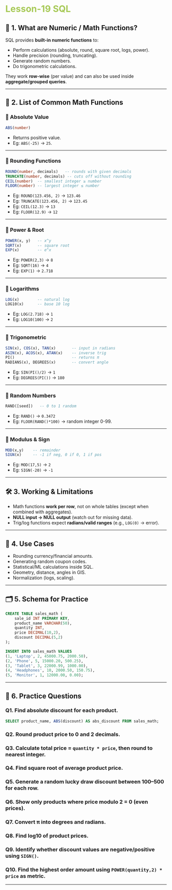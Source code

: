 # <span style="color:#a7c957">**Lesson-19 SQL**</span>

## 🔢 1. What are Numeric / Math Functions?

SQL provides **built-in numeric functions** to:

* Perform calculations (absolute, round, square root, logs, power).
* Handle precision (rounding, truncating).
* Generate random numbers.
* Do trigonometric calculations.

They work **row-wise** (per value) and can also be used inside **aggregate/grouped queries**.

---

## 🔧 2. List of Common Math Functions

### 🔹 Absolute Value

```sql
ABS(number)
```

* Returns positive value.
* Eg: `ABS(-25)` → `25`.

---

### 🔹 Rounding Functions

```sql
ROUND(number, decimals)   -- rounds with given decimals
TRUNCATE(number, decimals) -- cuts off without rounding
CEIL(number)  -- smallest integer ≥ number
FLOOR(number) -- largest integer ≤ number
```

* Eg: `ROUND(123.456, 2)` → `123.46`
* Eg: `TRUNCATE(123.456, 2)` → `123.45`
* Eg: `CEIL(12.3)` → `13`
* Eg: `FLOOR(12.9)` → `12`

---

### 🔹 Power & Root

```sql
POWER(x, y)   -- x^y
SQRT(x)       -- square root
EXP(x)        -- e^x
```

* Eg: `POWER(2,3)` → `8`
* Eg: `SQRT(16)` → `4`
* Eg: `EXP(1)` → `2.718`

---

### 🔹 Logarithms

```sql
LOG(x)        -- natural log
LOG10(x)      -- base 10 log
```

* Eg: `LOG(2.718)` → `1`
* Eg: `LOG10(100)` → `2`

---

### 🔹 Trigonometric

```sql
SIN(x), COS(x), TAN(x)       -- input in radians
ASIN(x), ACOS(x), ATAN(x)    -- inverse trig
PI()                         -- returns π
RADIANS(x), DEGREES(x)       -- convert angle
```

* Eg: `SIN(PI()/2)` → `1`
* Eg: `DEGREES(PI())` → `180`

---

### 🔹 Random Numbers

```sql
RAND([seed])   -- 0 to 1 random
```

* Eg: `RAND()` → `0.3472`
* Eg: `FLOOR(RAND()*100)` → random integer 0-99.

---

### 🔹 Modulus & Sign

```sql
MOD(x,y)    -- remainder
SIGN(x)     -- -1 if neg, 0 if 0, 1 if pos
```

* Eg: `MOD(17,5)` → `2`
* Eg: `SIGN(-20)` → `-1`

---

## 🛠 3. Working & Limitations

* Math functions **work per row**, not on whole tables (except when combined with aggregates).
* **NULL input → NULL output** (watch out for missing data).
* Trig/log functions expect **radians/valid ranges** (e.g., `LOG(0)` → error).

---

## 📌 4. Use Cases

* Rounding currency/financial amounts.
* Generating random coupon codes.
* Statistical/ML calculations inside SQL.
* Geometry, distance, angles in GIS.
* Normalization (logs, scaling).

---

## 🗂 5. Schema for Practice

```sql
CREATE TABLE sales_math (
    sale_id INT PRIMARY KEY,
    product_name VARCHAR(50),
    quantity INT,
    price DECIMAL(10,2),
    discount DECIMAL(5,2)
);

INSERT INTO sales_math VALUES
(1, 'Laptop', 2, 45000.75, 2000.50),
(2, 'Phone', 5, 15000.20, 500.25),
(3, 'Tablet', 3, 22000.99, 1000.00),
(4, 'Headphones', 10, 2000.50, 150.75),
(5, 'Monitor', 1, 12000.00, 0.00);
```

---

## 📝 6. Practice Questions

### Q1. Find absolute discount for each product.

```sql
SELECT product_name, ABS(discount) AS abs_discount FROM sales_math;
```

### Q2. Round product price to 0 and 2 decimals.

### Q3. Calculate total price = `quantity * price`, then round to nearest integer.

### Q4. Find square root of average product price.

### Q5. Generate a random lucky draw discount between 100–500 for each row.

### Q6. Show only products where price modulo 2 = 0 (even prices).

### Q7. Convert π into degrees and radians.

### Q8. Find log10 of product prices.

### Q9. Identify whether discount values are negative/positive using `SIGN()`.

### Q10. Find the highest order amount using `POWER(quantity,2) * price` as metric.

---



